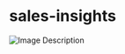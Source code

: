 # sales-insights
![Image Description](https://ibb.co/YfwZTT4][img]https://i.ibb.co/kqv166V/Capture-d-cran-2023-12-15-135332.png)


